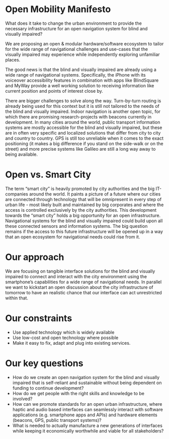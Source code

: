 # Open Mobility Manifesto

What does it take to change the urban environment to provide the necessary infrastructure for an open navigation system for blind and visually impaired?

 We are proposing an open & modular hardware/software ecosystem to tailor for the wide range of navigational challenges and use-cases that the visually impaired may experience while independently exploring unfamiliar places.

The good news is that the blind and visually impaired are already using a wide range of navigational systems. Specifically, the iPhone with its voiceover accessibility features in combination with apps like BlindSquare and MyWay provide a well working solution to receiving information like current position and points of interest close by.

There are bigger challenges to solve along the way. Turn-by-turn routing is already being used for this context but it is still not tailored to the needs of the blind and visually impaired. Indoor navigation is another open topic, for which there are promising research-projects with beacons currently in development. In many cities around the world, public transport information systems are mostly accessible for the blind and visually impaired, but these are in often very specific and localized solutions that differ from city to city and country to country. GPS is still too unreliable when it comes to the exact positioning (it makes a big difference if you stand on the side-walk or on the street) and more precise systems like Galileo are still a long way away to being available. 

# Open vs. Smart City

The term “smart city” is heavily promoted by city authorities and the big IT-companies around the world. It paints a picture of a future where our cities are connected through technology that will be omnipresent in every step of urban life - most likely built and maintained by big corporates and where the access is controlled exclusively by the city authorities. This development towards the “smart city” holds a big opportunity for an open infrastructure. Navigational systems for the blind and visually impaired could build upon all these connected sensors and information systems. The big question remains if the access to this future infrastructure will be opened up in a way that an open ecosystem for navigational needs could rise from it.

# Our approach

We are focusing on tangible interface solutions for the blind and visually impaired to connect and interact with the city environment using the smartphone’s capabilities for a wide range of navigational needs. In parallel we want to kickstart an open discussion about the city infrastructure of tomorrow to have an realistic chance that our interface can act unrestricted within that.

# Our constraints

- Use applied technology which is widely available
- Use low-cost and open technology where possible
- Make it easy to fix, adapt and plug into existing services.

# Our key questions

- How do we create an open navigation system for the blind and visually impaired that is self-reliant and sustainable without being dependent on funding to continue development?
- How do we get people with the right skills and knowledge to be involved?
- How can we promote standards for an open urban infrastructure, where haptic and audio based interfaces can seamlessly interact with software applications (e.g. smartphone apps and APIs) and hardware elements (beacons, GPS, public transport systems)?
- What is needed to actually manufacture a new generations of interfaces while keeping it economically worthwhile and viable for all stakeholders?
